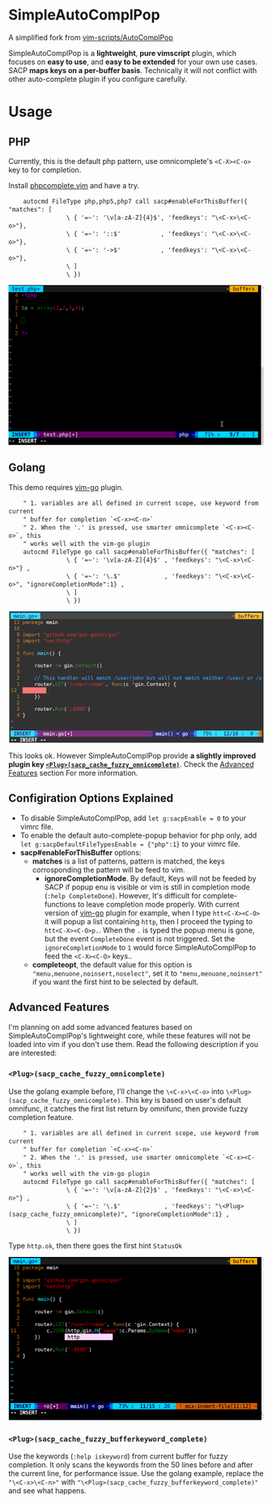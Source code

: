 # SimpleAutoComplPop

A simplified fork from [vim-scripts/AutoComplPop](https://github.com/vim-scripts/AutoComplPop)

SimpleAutoComplPop is a **lightweight**, **pure vimscript** plugin, which
focuses on **easy to use**, and **easy to be extended** for your own use cases.
SACP **maps keys on a per-buffer basis**. Technically it will not conflict with
other auto-complete plugin if you configure carefully. 

# Usage

## PHP

Currently, this is the default php pattern, use omnicomplete's `<C-X><C-o>` key
to for completion.

Install [phpcomplete.vim](https://github.com/shawncplus/phpcomplete.vim) and
have a try.

```vim
	autocmd FileType php,php5,php7 call sacp#enableForThisBuffer({ "matches": [
				\ { '=~': '\v[a-zA-Z]{4}$', 'feedkeys': "\<C-x>\<C-o>"},
				\ { '=~': '::$'           , 'feedkeys': "\<C-x>\<C-o>"},
				\ { '=~': '->$'           , 'feedkeys': "\<C-x>\<C-o>"},
				\ ]
				\ })
```

![php_demo](https://github.com/roxma/SimpleAutoComplPop.img/blob/master/usage_php_demo.gif)

## Golang

This demo requires [vim-go](https://github.com/fatih/vim-go) plugin.

```vim
	" 1. variables are all defined in current scope, use keyword from current
	" buffer for completion `<C-x><C-n>`
	" 2. When the '.' is pressed, use smarter omnicomplete `<C-x><C-o>`, this
	" works well with the vim-go plugin
	autocmd FileType go call sacp#enableForThisBuffer({ "matches": [
				\ { '=~': '\v[a-zA-Z]{4}$' , 'feedkeys': "\<C-x>\<C-n>"} ,
				\ { '=~': '\.$'            , 'feedkeys': "\<C-x>\<C-o>", "ignoreCompletionMode":1} ,
				\ ]
				\ })
```

![go_demo](https://github.com/roxma/SimpleAutoComplPop.img/blob/master/usage_go_demo.gif)

This  looks ok. However SimpleAutoComplPop provide **a slightly improved
plugin key
[`<Plug>(sacp_cache_fuzzy_omnicomplete)`](#plugsacp_cache_fuzzy_omnicomplete)**.
Check the [Advanced Features](#advanced-features) section For more information.


## Configiration Options Explained

- To disable SimpleAutoComplPop, add `let g:sacpEnable = 0` to your vimrc file.
- To enable the default auto-complete-popup behavior for php only, add `let
    g:sacpDefaultFileTypesEnable = {"php":1}` to your vimrc file.
- **sacp#enableForThisBuffer** options: 
    - **matches** is a list of patterns, pattern is matched, the keys
        corrosponding the pattern will be feed to vim.
        - **ignoreCompletionMode**. By default, Keys will not be feeded by SACP
            if popup enu is visible or vim is still in completion mode (`:help
            CompleteDone`).  However, It's difficult for complete-functions to
            leave completion mode properly.  With current version of
            [vim-go](https://github.com/fatih/vim-go) plugin for example, when
            I type `htt<C-X><C-O>` it will popup a list containing `http`, then
            I proceed the typing to `htt<C-X><C-O>p.`.  When the `.` is typed
            the popup menu is gone, but the event `CompleteDone` event is not
            triggered. Set the `ignoreCompletionMode` to `1` would force
            SimpleAutoComplPop to feed the `<C-X><C-O>` keys..
    - **completeopt**, the default value for this option is
        `"menu,menuone,noinsert,noselect"`, set it to `"menu,menuone,noinsert"`
        if you want the first hint to be selected by default.


## Advanced Features

I'm planning on add some advanced features based on SimpleAutoComplPop's
lightweight core, while these features will not be loaded into vim if you don't
use them. Read the following description if you are interested:

### `<Plug>(sacp_cache_fuzzy_omnicomplete)`

Use the golang example before, I'll change the `\<C-x>\<C-o>` into
`\<Plug>(sacp_cache_fuzzy_omnicomplete)`. This key is based on user's default
omnifunc, it catches the first list return by omnifunc, then provide fuzzy
completion feature.

```
	" 1. variables are all defined in current scope, use keyword from current
	" buffer for completion `<C-x><C-n>`
	" 2. When the '.' is pressed, use smarter omnicomplete `<C-x><C-o>`, this
	" works well with the vim-go plugin
	autocmd FileType go call sacp#enableForThisBuffer({ "matches": [
				\ { '=~': '\v[a-zA-Z]{2}$' , 'feedkeys': "\<C-x>\<C-n>"} ,
				\ { '=~': '\.$'            , 'feedkeys': "\<Plug>(sacp_cache_fuzzy_omnicomplete)", "ignoreCompletionMode":1} ,
				\ ]
				\ })
```

Type `http.ok`, then there goes the first hint `StatusOk`


![go_demo](https://github.com/roxma/SimpleAutoComplPop.img/blob/master/advanced_go_demo.gif)



### `<Plug>(sacp_cache_fuzzy_bufferkeyword_complete)`

Use the keywords (`:help iskeyword`) from current buffer for fuzzy completion.
It only scans the keywords from the 50 lines before and after the current line,
for performance issue.  Use the golang example, replace the `"\<C-x>\<C-n>"`
with `"\<Plug>(sacp_cache_fuzzy_bufferkeyword_complete)"` and see what happens.


